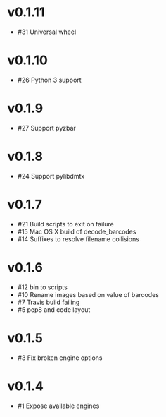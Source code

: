 # v0.1.11
- #31 Universal wheel

# v0.1.10
- #26 Python 3 support

# v0.1.9
- #27 Support pyzbar

# v0.1.8
- #24 Support pylibdmtx

# v0.1.7
- #21 Build scripts to exit on failure
- #15 Mac OS X build of decode_barcodes
- #14 Suffixes to resolve filename collisions

# v0.1.6
- #12 bin to scripts
- #10 Rename images based on value of barcodes
- #7 Travis build failing
- #5 pep8 and code layout

# v0.1.5
- #3 Fix broken engine options

# v0.1.4
- #1 Expose available engines
